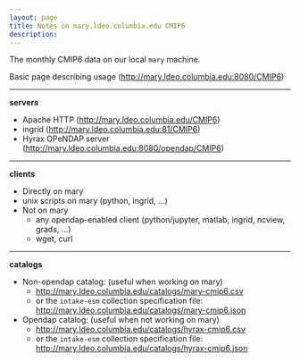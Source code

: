 ```yaml
---
layout: page
title: Notes on mary.ldeo.columbia.edu CMIP6
description: 
---
```


The monthly CMIP6 data on our local `mary` machine.

Basic page describing usage (http://mary.ldeo.columbia.edu:8080/CMIP6)

----------
**servers**
- Apache HTTP  (http://mary.ldeo.columbia.edu/CMIP6)    
- ingrid (http://mary.ldeo.columbia.edu:81/CMIP6)
- Hyrax OPeNDAP server (http://mary.ldeo.columbia.edu:8080/opendap/CMIP6)  

----------
**clients**
- Directly on mary  
 - unix scripts on mary (python, ingrid, ...)
- Not on mary
  - any opendap-enabled client (python/jupyter, matlab, ingrid, ncview, grads, ...)
  - wget, curl

----------
**catalogs**
 - Non-opendap catalog:  (useful when working on mary)
    - http://mary.ldeo.columbia.edu/catalogs/mary-cmip6.csv
    - or the `intake-esm` collection specification file: http://mary.ldeo.columbia.edu/catalogs/mary-cmip6.json
 - Opendap catalog: (useful when not working on mary) 
    - http://mary.ldeo.columbia.edu/catalogs/hyrax-cmip6.csv
    - or the `intake-esm` collection specification file: http://mary.ldeo.columbia.edu/catalogs/hyrax-cmip6.json
